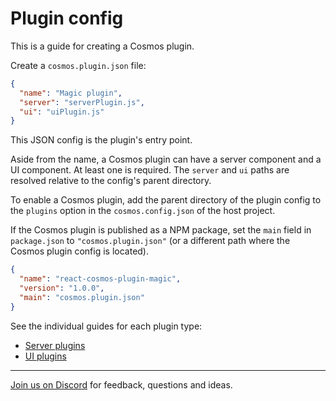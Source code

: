 # Plugin config

This is a guide for creating a Cosmos plugin.

Create a `cosmos.plugin.json` file:

```json
{
  "name": "Magic plugin",
  "server": "serverPlugin.js",
  "ui": "uiPlugin.js"
}
```

This JSON config is the plugin's entry point.

Aside from the name, a Cosmos plugin can have a server component and a UI component. At least one is required. The `server` and `ui` paths are resolved relative to the config's parent directory.

To enable a Cosmos plugin, add the parent directory of the plugin config to the `plugins` option in the `cosmos.config.json` of the host project.

If the Cosmos plugin is published as a NPM package, set the `main` field in `package.json` to `"cosmos.plugin.json"` (or a different path where the Cosmos plugin config is located).

```json
{
  "name": "react-cosmos-plugin-magic",
  "version": "1.0.0",
  "main": "cosmos.plugin.json"
}
```

See the individual guides for each plugin type:

- [Server plugins](plugins/server-plugins.md)
- [UI plugins](plugins/ui-plugins.md)

---

[Join us on Discord](https://discord.gg/3X95VgfnW5) for feedback, questions and ideas.

